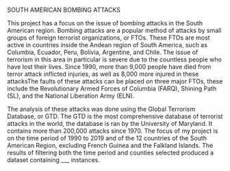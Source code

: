 SOUTH AMERICAN BOMBING ATTACKS

This project has a focus on the issue of bombing attacks in the South American region. Bombing attacks are a popular method of attacks by small groups of foreign terrorist organizations, or FTOs. These FTOs are most active in countries inside the Andean region of South America, such as Columbia, Ecuador, Peru, Bolivia, Argentine, and Chile. The issue of terrorism in this area in particular is severe due to the countless people who have lost their lives. Since 1990, more than 9,000 people have died from terror attack inflicted injuries, as well as 8,000 more injured in these attacksThe faults of these attacks can be placed on three major FTOs, these include the Revolutionary Armed Forces of Columbia (FARQ), Shining Path (SL), and the National Liberation Army (ELN). 

The analysis of these attacks was done using the Global Terrorism Database, or GTD. The GTD is the most comprehensive database of terrorist attacks in the world, the database is ran by the University of Maryland. It contains more than 200,000 attacks since 1970. The focus of my project is on the time period of 1990 to 2019 and of the 12 countries of the South American Region, excluding French Guinea and the Falkland Islands. The results of filtering both the time period and counties selected produced a dataset containing ___ instances. 


